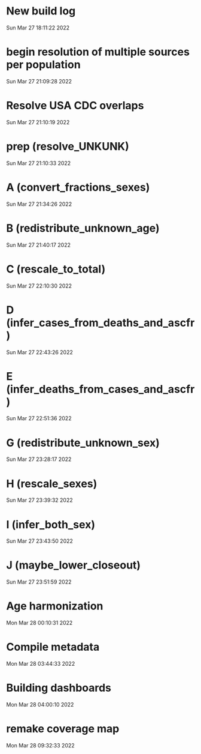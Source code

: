 
# New build log 
 Sun Mar 27 18:11:22 2022 


# begin resolution of multiple sources per population 
 Sun Mar 27 21:09:28 2022 


# Resolve USA CDC overlaps 
 Sun Mar 27 21:10:19 2022 


# prep (resolve_UNKUNK) 
 Sun Mar 27 21:10:33 2022 


# A (convert_fractions_sexes) 
 Sun Mar 27 21:34:26 2022 


# B (redistribute_unknown_age) 
 Sun Mar 27 21:40:17 2022 


# C (rescale_to_total) 
 Sun Mar 27 22:10:30 2022 


# D (infer_cases_from_deaths_and_ascfr) 
 Sun Mar 27 22:43:26 2022 


# E (infer_deaths_from_cases_and_ascfr) 
 Sun Mar 27 22:51:36 2022 


# G (redistribute_unknown_sex) 
 Sun Mar 27 23:28:17 2022 


# H (rescale_sexes) 
 Sun Mar 27 23:39:32 2022 


# I (infer_both_sex) 
 Sun Mar 27 23:43:50 2022 


# J (maybe_lower_closeout) 
 Sun Mar 27 23:51:59 2022 


# Age harmonization 
 Mon Mar 28 00:10:31 2022 


# Compile metadata 
 Mon Mar 28 03:44:33 2022 


# Building dashboards 
 Mon Mar 28 04:00:10 2022 


# remake coverage map 
 Mon Mar 28 09:32:33 2022 

